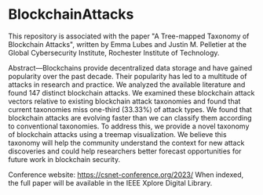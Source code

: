 # BlockchainAttacks

This repository is associated with the paper "A Tree-mapped Taxonomy of Blockchain Attacks", written by Emma Lubes and Justin M. Pelletier at the Global Cybersecurity Institute, Rochester Institute of Technology. 

Abstract—Blockchains provide decentralized data storage and have gained popularity over the past decade. Their popularity has led to a multitude of attacks in research and practice. We analyzed the available literature and found 147 distinct blockchain attacks. We examined these blockchain attack vectors relative to existing blockchain attack taxonomies and found that current taxonomies miss one-third (33.33%) of attack types. We found that blockchain attacks are evolving faster than we can classify them according to conventional taxonomies. To address this, we provide a novel taxonomy of blockchain attacks using a treemap visualization. We believe this taxonomy will help the community understand the context for new attack discoveries and could help researchers better forecast opportunities for future work in blockchain security.

Conference website: https://csnet-conference.org/2023/
When indexed, the full paper will be available in the IEEE Xplore Digital Library.
